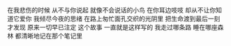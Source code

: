 
在我悲伤的时候
从不与你说起
就像不会说话的小鸟
在你耳边吱吱
却从不让你知道它爱你
我倾尽今夜的思绪
在路上匆忙面孔交织的光阴里
把生命渡到最后一刻
才发现
原来一切早已注定
这个故事
一直就是这样写的
我走过哪条路
睡在哪座森林
都清晰地记在那个笔记里